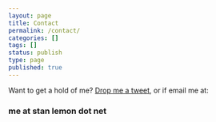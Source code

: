 ```yaml
---
layout: page
title: Contact
permalink: /contact/
categories: []
tags: []
status: publish
type: page
published: true
---
```

Want to get a hold of me? [Drop me a tweet](http://twitter.com/{{site.twitter_username}}), or if email me at:

### me at stan lemon dot net